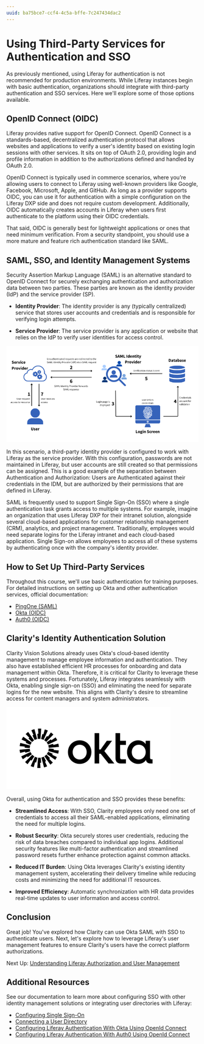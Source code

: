```yaml
---
uuid: ba75bce7-ccf4-4c5a-bffe-7c247434dac2
---
```

# Using Third-Party Services for Authentication and SSO

As previously mentioned, using Liferay for authentication is not recommended for production environments. While Liferay instances begin with basic authentication, organizations should integrate with third-party authentication and SSO services. Here we'll explore some of those options available.

## OpenID Connect (OIDC)

Liferay provides native support for OpenID Connect. OpenID Connect is a standards-based, decentralized authentication protocol that allows websites and applications to verify a user's identity based on existing login sessions with other services. It sits on top of OAuth 2.0, providing login and profile information in addition to the authorizations defined and handled by OAuth 2.0.

OpenID Connect is typically used in commerce scenarios, where you’re allowing users to connect to Liferay using well-known providers like Google, Facebook, Microsoft, Apple, and GitHub. As long as a provider supports OIDC, you can use it for authentication with a simple configuration on the Liferay DXP side and does not require custom development. Additionally, OIDC automatically creates accounts in Liferay when users first authenticate to the platform using their OIDC credentials.

That said, OIDC is generally best for lightweight applications or ones that need minimum verification. From a security standpoint, you should use a more mature and feature rich authentication standard like SAML.

## SAML, SSO, and Identity Management Systems

Security Assertion Markup Language (SAML) is an alternative standard to OpenID Connect for securely exchanging authentication and authorization data between two parties. These parties are known as the identity provider (IdP) and the service provider (SP).

* **Identity Provider**: The identity provider is any (typically centralized) service that stores user accounts and credentials and is responsible for verifying login attempts.

* **Service Provider**: The service provider is any application or website that relies on the IdP to verify user identities for access control.

![SAML exchanges authentication and authorization data between identity providers and service providers.](./using-third-party-services-for-authentication-and-sso/images/01.png)

In this scenario, a third-party identity provider is configured to work with Liferay as the service provider. With this configuration, passwords are not maintained in Liferay, but user accounts are still created so that permissions can be assigned. This is a good example of the separation between Authentication and Authorization: Users are Authenticated against their credentials in the IDM, but are authorized by their permissions that are defined in Liferay.

SAML is frequently used to support Single Sign-On (SSO) where a single authentication task grants access to multiple systems. For example, imagine an organization that uses Liferay DXP for their intranet solution, alongside several cloud-based applications for customer relationship management (CRM), analytics, and project management. Traditionally, employees would need separate logins for the Liferay intranet and each cloud-based application. Single Sign-on allows employees to access all of these systems by authenticating once with the company's identity provider.

<!--TASK: Add Diagram -->

## How to Set Up Third-Party Services

Throughout this course, we'll use basic authentication for training purposes. For detailed instructions on setting up Okta and other authentication services, official documentation:

* [PingOne (SAML)](https://learn.liferay.com/web/guest/w/dxp/installation-and-upgrades/securing-liferay/configuring-sso/configuring-liferay-authentication-with-pingone-using-saml)
* [Okta (OIDC)](https://learn.liferay.com/w/dxp/installation-and-upgrades/securing-liferay/configuring-sso/configuring-liferay-authentication-with-okta-using-openid-connect)
* [Auth0 (OIDC)](https://learn.liferay.com/w/dxp/installation-and-upgrades/securing-liferay/configuring-sso/configuring-liferay-authentication-with-auth0-using-openid-connect)

## Clarity's Identity Authentication Solution

Clarity Vision Solutions already uses Okta's cloud-based identity management to manage employee information and authentication. They also have established efficient HR processes for onboarding and data management within Okta. Therefore, it is critical for Clarity to leverage these systems and processes. Fortunately, Liferay integrates seamlessly with Okta, enabling single sign-on (SSO) and eliminating the need for separate logins for the new website. This aligns with Clarity's desire to streamline access for content managers and system administrators.

![Okta logo](./using-third-party-services-for-authentication-and-sso/images/02.png)

Overall, using Okta for authentication and SSO provides these benefits:

* **Streamlined Access**: With SSO, Clarity employees only need one set of credentials to access all their SAML-enabled applications, eliminating the need for multiple logins.

* **Robust Security**: Okta securely stores user credentials, reducing the risk of data breaches compared to individual app logins. Additional security features like multi-factor authentication and streamlined password resets further enhance protection against common attacks.

* **Reduced IT Burden**: Using Okta leverages Clarity's existing identity management system, accelerating their delivery timeline while reducing costs and minimizing the need for additional IT resources.

* **Improved Efficiency**: Automatic synchronization with HR data provides real-time updates to user information and access control.

<!--TASK: Remove?
The following demo provides an illustration of how companies like Clarity can integrate Liferay with third-party services like Okta. If you want to follow along, you'll need an Okta account and a hosted Liferay DXP instance.

### Demo: Configuring Okta as an IdP

Coming Soon!

!!! important
    This demo uses Okta to illustrate a common identity management and SSO scenario. While we are not specifically endorsing the use of Okta as a best practice, we are endorsing the use of external authentication as a best practice.

    While Clarity's current user base may be small, implementing an SSO solution now offers significant advantages that extend beyond simply accommodating future growth. This proactive approach ensures a smooth user experience and robust security posture as Clarity scales.
-->

## Conclusion

Great job! You've explored how Clarity can use Okta SAML with SSO to authenticate users. Next, let's explore how to leverage Liferay's user management features to ensure Clarity's users have the correct platform authorizations. <!--ALT: "Next, let's explore how to leverage Liferay's user management features to authorize Clarity's users within the platform."-->

Next Up: [Understanding Liferay Authorization and User Management](./understanding-liferay-authorization-and-user-management.md)

## Additional Resources

See our documentation to learn more about configuring SSO with other identity management solutions or integrating user directories with Liferay:

* [Configuring Single Sign-On](https://learn.liferay.com/w/dxp/installation-and-upgrades/securing-liferay/configuring-sso)
* [Connecting a User Directory](https://learn.liferay.com/w/dxp/users-and-permissions/connecting-to-a-user-directory/connecting-to-an-ldap-directory)
* [Configuring Liferay Authentication With Okta Using OpenId Connect](https://learn.liferay.com/web/guest/w/dxp/installation-and-upgrades/securing-liferay/configuring-sso/configuring-liferay-authentication-with-okta-using-openid-connect)
* [Configuring Liferay Authentication With Auth0 Using OpenId Connect](https://learn.liferay.com/web/guest/w/dxp/installation-and-upgrades/securing-liferay/configuring-sso/configuring-liferay-authentication-with-auth0-using-openid-connect)

